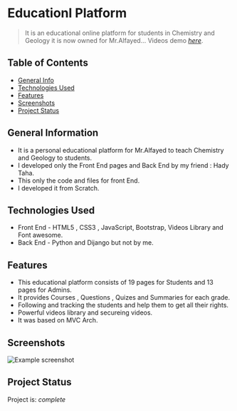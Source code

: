 
# Educationl Platform
> It is an educational online platform for students in Chemistry and Geology it is now owned for Mr.Alfayed...
> Videos demo [_here_](https://drive.google.com/drive/folders/1-wji3srZPqRxGEz3pByqfGXDy5g-S8m-?usp=share_link).

## Table of Contents

* [General Info](#general-information)
* [Technologies Used](#technologies-used)
* [Features](#features)
* [Screenshots](#screenshots)
* [Project Status](#project-status)



## General Information
- It is a personal educational platform for Mr.Alfayed to teach Chemistry and Geology to students.
- I developed only the Front End pages and Back End  by my friend : Hady Taha.
- This only the code and files for front End.
- I developed it from Scratch.

## Technologies Used

- Front End - HTML5 , CSS3 , JavaScript, Bootstrap, Videos Library and Font awesome.
- Back End - Python and Dijango but not by me.

## Features

- This educational platform consists of 19 pages for Students and 13 pages for Admins.
- It provides Courses , Questions , Quizes and Summaries for each grade.
- Following and tracking the students and help them to get all their rights.
- Powerful videos library and secureing videos.
- It was based on MVC Arch.

## Screenshots
![Example screenshot](./Iamges/Screen.png)


## Project Status
Project is: _complete_ 





